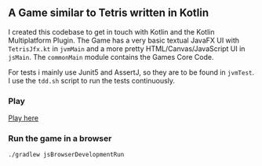 A Game similar to Tetris written in Kotlin
------------------------------------------

I created this codebase to get in touch with Kotlin and the Kotlin Multiplatform Plugin.
The Game has a very basic textual JavaFX UI with `TetrisJfx.kt` in `jvmMain` and a more pretty HTML/Canvas/JavaScript UI in `jsMain`.
The `commonMain` module contains the Games Core Code.

For tests i mainly use Junit5 and AssertJ, so they are to be found in `jvmTest`.
I use the `tdd.sh` script to run the tests continuously.

### Play
[Play here](http://gregorriegler.com/kotlin-tetris/)

### Run the game in a browser
```
./gradlew jsBrowserDevelopmentRun
```

